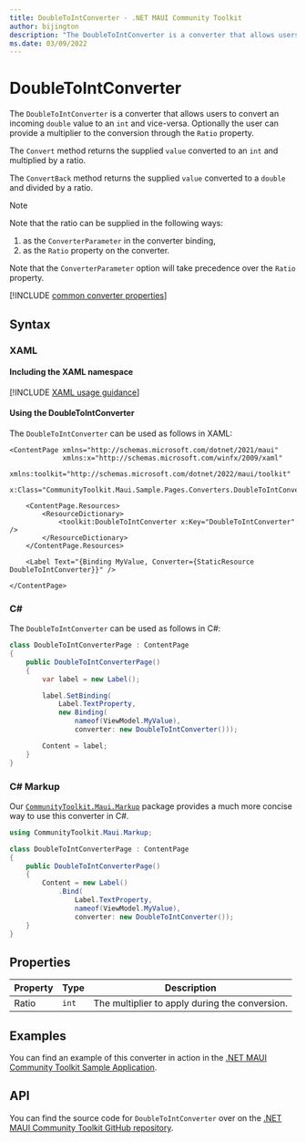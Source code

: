 ```yaml
---
title: DoubleToIntConverter - .NET MAUI Community Toolkit
author: bijington
description: "The DoubleToIntConverter is a converter that allows users to convert an incoming double value to an int and vice-versa."
ms.date: 03/09/2022
---
```


# DoubleToIntConverter

The `DoubleToIntConverter` is a converter that allows users to convert an incoming `double` value to an `int` and vice-versa. Optionally the user can provide a multiplier to the conversion through the `Ratio` property.

The `Convert` method returns the supplied `value` converted to an `int` and multiplied by a ratio.

The `ConvertBack` method returns the supplied `value` converted to a `double` and divided by a ratio.

> [!NOTE]
> Note that the ratio can be supplied in the following ways:
> 1. as the `ConverterParameter` in the converter binding,
> 1. as the `Ratio` property on the converter.
> 
> Note that the `ConverterParameter` option will take precedence over the `Ratio` property.

[!INCLUDE [common converter properties](../includes/communitytoolkit-converter.md)]

## Syntax

### XAML

#### Including the XAML namespace

[!INCLUDE [XAML usage guidance](../includes/xaml-usage.md)]

#### Using the DoubleToIntConverter

The `DoubleToIntConverter` can be used as follows in XAML:

```xaml
<ContentPage xmlns="http://schemas.microsoft.com/dotnet/2021/maui"
             xmlns:x="http://schemas.microsoft.com/winfx/2009/xaml"
             xmlns:toolkit="http://schemas.microsoft.com/dotnet/2022/maui/toolkit"
             x:Class="CommunityToolkit.Maui.Sample.Pages.Converters.DoubleToIntConverterPage">

    <ContentPage.Resources>
        <ResourceDictionary>
            <toolkit:DoubleToIntConverter x:Key="DoubleToIntConverter" />
        </ResourceDictionary>
    </ContentPage.Resources>

    <Label Text="{Binding MyValue, Converter={StaticResource DoubleToIntConverter}}" />

</ContentPage>
```

### C#

The `DoubleToIntConverter` can be used as follows in C#:

```csharp
class DoubleToIntConverterPage : ContentPage
{
    public DoubleToIntConverterPage()
    {
        var label = new Label();

		label.SetBinding(
			Label.TextProperty,
			new Binding(
				nameof(ViewModel.MyValue),
				converter: new DoubleToIntConverter()));

		Content = label;
    }
}
```

### C# Markup

Our [`CommunityToolkit.Maui.Markup`](../markup/markup.md) package provides a much more concise way to use this converter in C#.

```csharp
using CommunityToolkit.Maui.Markup;

class DoubleToIntConverterPage : ContentPage
{
    public DoubleToIntConverterPage()
    {
        Content = new Label()
            .Bind(
                Label.TextProperty,
                nameof(ViewModel.MyValue),
                converter: new DoubleToIntConverter());
    }
}
```

## Properties

|Property  |Type  |Description  |
|---------|---------|---------|
| Ratio | `int` | The multiplier to apply during the conversion. |

## Examples

You can find an example of this converter in action in the [.NET MAUI Community Toolkit Sample Application](https://github.com/CommunityToolkit/Maui/blob/main/samples/CommunityToolkit.Maui.Sample/Pages/Converters/DoubleToIntConverterPage.xaml).

## API

You can find the source code for `DoubleToIntConverter` over on the [.NET MAUI Community Toolkit GitHub repository](https://github.com/CommunityToolkit/Maui/blob/main/src/CommunityToolkit.Maui/Converters/DoubleToIntConverter.shared.cs).
